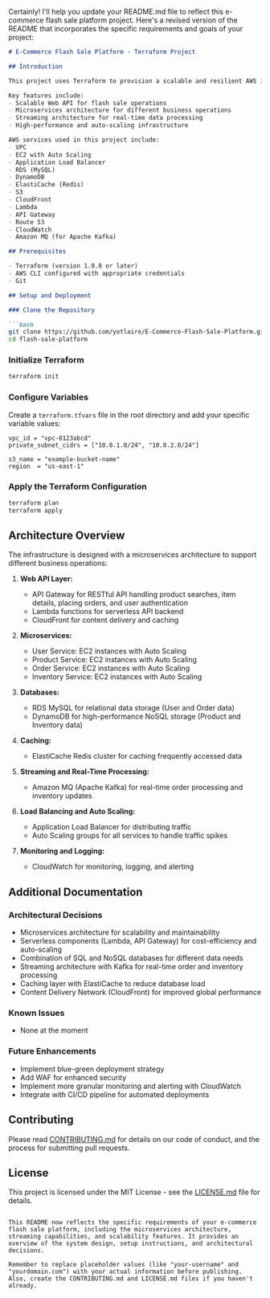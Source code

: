Certainly! I'll help you update your README.md file to reflect this e-commerce flash sale platform project. Here's a revised version of the README that incorporates the specific requirements and goals of your project:

```markdown
# E-Commerce Flash Sale Platform - Terraform Project

## Introduction

This project uses Terraform to provision a scalable and resilient AWS infrastructure designed to handle e-commerce flash sales. It implements a microservices architecture with components for user management, product catalog, inventory management, and order processing. The infrastructure is built to handle high traffic loads, sudden spikes, and real-time data processing.

Key features include:
- Scalable Web API for flash sale operations
- Microservices architecture for different business operations
- Streaming architecture for real-time data processing
- High-performance and auto-scaling infrastructure

AWS services used in this project include:
- VPC
- EC2 with Auto Scaling
- Application Load Balancer
- RDS (MySQL)
- DynamoDB
- ElastiCache (Redis)
- S3
- CloudFront
- Lambda
- API Gateway
- Route 53
- CloudWatch
- Amazon MQ (for Apache Kafka)

## Prerequisites

- Terraform (version 1.0.0 or later)
- AWS CLI configured with appropriate credentials
- Git

## Setup and Deployment

### Clone the Repository

```bash
git clone https://github.com/yotlaire/E-Commerce-Flash-Sale-Platform.git
cd flash-sale-platform
```

### Initialize Terraform

```bash
terraform init
```

### Configure Variables

Create a `terraform.tfvars` file in the root directory and add your specific variable values:

```hcl
vpc_id = "vpc-0123abcd"
private_subnet_cidrs = ["10.0.1.0/24", "10.0.2.0/24"]

s3_name = "example-bucket-name"
region  = "us-east-1"

```

### Apply the Terraform Configuration

```bash
terraform plan
terraform apply
```

## Architecture Overview

The infrastructure is designed with a microservices architecture to support different business operations:

1. **Web API Layer:**
   - API Gateway for RESTful API handling product searches, item details, placing orders, and user authentication
   - Lambda functions for serverless API backend
   - CloudFront for content delivery and caching

2. **Microservices:**
   - User Service: EC2 instances with Auto Scaling
   - Product Service: EC2 instances with Auto Scaling
   - Order Service: EC2 instances with Auto Scaling
   - Inventory Service: EC2 instances with Auto Scaling

3. **Databases:**
   - RDS MySQL for relational data storage (User and Order data)
   - DynamoDB for high-performance NoSQL storage (Product and Inventory data)

4. **Caching:**
   - ElastiCache Redis cluster for caching frequently accessed data

5. **Streaming and Real-Time Processing:**
   - Amazon MQ (Apache Kafka) for real-time order processing and inventory updates

6. **Load Balancing and Auto Scaling:**
   - Application Load Balancer for distributing traffic
   - Auto Scaling groups for all services to handle traffic spikes

7. **Monitoring and Logging:**
   - CloudWatch for monitoring, logging, and alerting

## Additional Documentation

### Architectural Decisions

- Microservices architecture for scalability and maintainability
- Serverless components (Lambda, API Gateway) for cost-efficiency and auto-scaling
- Combination of SQL and NoSQL databases for different data needs
- Streaming architecture with Kafka for real-time order and inventory processing
- Caching layer with ElastiCache to reduce database load
- Content Delivery Network (CloudFront) for improved global performance

### Known Issues

- None at the moment

### Future Enhancements

- Implement blue-green deployment strategy
- Add WAF for enhanced security
- Implement more granular monitoring and alerting with CloudWatch
- Integrate with CI/CD pipeline for automated deployments

## Contributing

Please read [CONTRIBUTING.md](CONTRIBUTING.md) for details on our code of conduct, and the process for submitting pull requests.

## License

This project is licensed under the MIT License - see the [LICENSE.md](LICENSE.md) file for details.
```

This README now reflects the specific requirements of your e-commerce flash sale platform, including the microservices architecture, streaming capabilities, and scalability features. It provides an overview of the system design, setup instructions, and architectural decisions.

Remember to replace placeholder values (like "your-username" and "yourdomain.com") with your actual information before publishing. Also, create the CONTRIBUTING.md and LICENSE.md files if you haven't already.
